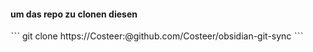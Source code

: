 #### um das repo zu clonen diesen 

ˋˋˋ
git clone https://Costeer:<token>@github.com/Costeer/obsidian-git-sync
ˋˋˋ